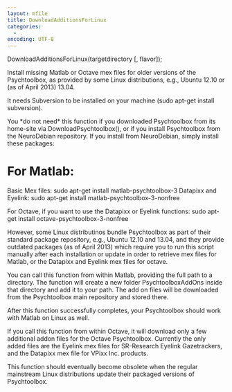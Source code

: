 ```yaml
---
layout: mfile
title: DownloadAdditionsForLinux
categories:
  - .
encoding: UTF-8
---
```


DownloadAdditionsForLinux(targetdirectory [, flavor]);

Install missing Matlab or Octave mex files for older versions of the
Psychtoolbox, as provided by some Linux distributions, e.g., Ubuntu 12.10
or (as of April 2013) 13.04.

It needs Subversion to be installed on your machine (sudo apt-get install
subversion).

You \*do not need\* this function if you downloaded Psychtoolbox from its
home-site via DownloadPsychtoolbox(), or if you install Psychtoolbox from
the NeuroDebian repository. If you install from NeuroDebian, simply
install these packages:

# For Matlab:

Basic Mex files:      sudo apt-get install matlab-psychtoolbox-3
Datapixx and Eyelink: sudo apt-get install matlab-psychtoolbox-3-nonfree

For Octave, if you want to use the Datapixx or Eyelink functions:
sudo apt-get install octave-psychtoolbox-3-nonfree

However, some Linux distributinos bundle Psychtoolbox as part of their
standard package repository, e.g., Ubuntu 12.10 and 13.04, and they
provide outdated packages (as of April 2013) which require you to run
this script manually after each installation or update in order to
retrieve mex files for Matlab, or the Datapixx and Eyelink mex files for
octave.

You can call this function from within Matlab, providing the full path to
a directory. The function will create a new folder PsychtoolboxAddOns
inside that directory and add it to your path. The add on files will be
downloaded from the Psychtoolbox main repository and stored there.

After this function successfully completes, your Psychtoolbox should work
with Matlab on Linux as well.

If you call this function from within Octave, it will download only a few
additional addon files for the Octave Psychtoolbox. Currently the only
added files are the Eyelink mex files for SR-Research Eyelink
Gazetrackers, and the Datapixx mex file for VPixx Inc. products.

This function should eventually become obsolete when the regular mainstream
Linux distributions update their packaged versions of Psychtoolbox.
